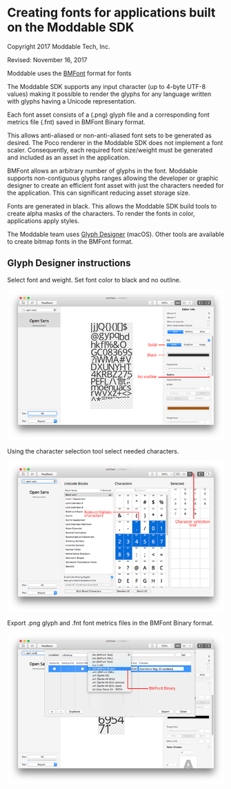 # Creating fonts for applications built on the Moddable SDK

Copyright 2017 Moddable Tech, Inc.

Revised: November 16, 2017

Moddable uses the [BMFont](http://www.angelcode.com/products/bmfont/doc/file_format.html) format for fonts

The Moddable SDK supports any input character (up to 4-byte UTF-8 values) making it possible to render the glyphs for any language written with glyphs having a Unicode representation.

Each font asset consists of a (.png) glyph file and a corresponding font metrics file (.fnt) saved in BMFont Binary format.

This allows anti-aliased or non-anti-aliased font sets to be generated as desired. The Poco renderer in the Moddable SDK does not implement a font scaler. Consequently, each required font size/weight must be generated and included as an asset in the application.

BMFont allows an arbitrary number of glyphs in the font.
Moddable supports non-contiguous glyphs ranges allowing the developer or graphic designer to create an efficient font asset with just the characters needed for the application. This can significant reducing asset storage size.

Fonts are generated in black. This allows the Moddable SDK build tools to create alpha masks of the characters. To render the fonts in color, applications apply styles.

The Moddable team uses [Glyph Designer](https://71squared.com/glyphdesigner) (macOS). Other tools are available to create bitmap fonts in the BMFont format.

## Glyph Designer instructions

Select font and weight. Set font color to black and no outline.

![](../assets/create-fonts/screen01.png)

Using the character selection tool select needed characters.

![](../assets/create-fonts/screen02.png)

Export .png glyph and .fnt font metrics files in the BMFont Binary format.

![](../assets/create-fonts/screen03.png)